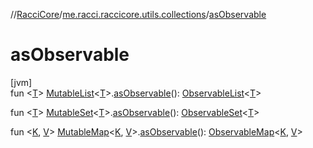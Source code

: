 //[RacciCore](../../index.md)/[me.racci.raccicore.utils.collections](index.md)/[asObservable](as-observable.md)

# asObservable

[jvm]\
fun &lt;[T](as-observable.md)&gt; [MutableList](https://kotlinlang.org/api/latest/jvm/stdlib/kotlin.collections/-mutable-list/index.html)&lt;[T](as-observable.md)&gt;.[asObservable](as-observable.md)(): [ObservableList](-observable-list/index.md)&lt;[T](as-observable.md)&gt;

fun &lt;[T](as-observable.md)&gt; [MutableSet](https://kotlinlang.org/api/latest/jvm/stdlib/kotlin.collections/-mutable-set/index.html)&lt;[T](as-observable.md)&gt;.[asObservable](as-observable.md)(): [ObservableSet](-observable-set/index.md)&lt;[T](as-observable.md)&gt;

fun &lt;[K](as-observable.md), [V](as-observable.md)&gt; [MutableMap](https://kotlinlang.org/api/latest/jvm/stdlib/kotlin.collections/-mutable-map/index.html)&lt;[K](as-observable.md), [V](as-observable.md)&gt;.[asObservable](as-observable.md)(): [ObservableMap](-observable-map/index.md)&lt;[K](as-observable.md), [V](as-observable.md)&gt;

